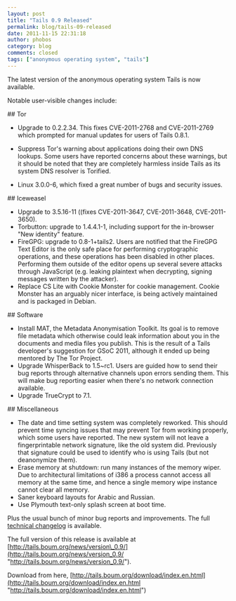```yaml
---
layout: post
title: "Tails 0.9 Released"
permalink: blog/tails-09-released
date: 2011-11-15 22:31:18
author: phobos
category: blog
comments: closed
tags: ["anonymous operating system", "tails"]
---
```


The latest version of the anonymous operating system Tails is now available.

Notable user-visible changes include:

\#\# Tor  
 - Upgrade to 0.2.2.34. This fixes CVE-2011-2768 and CVE-2011-2769 which prompted for manual updates for users of Tails 0.8.1.  
 - Suppress Tor's warning about applications doing their own DNS lookups. Some users have reported concerns about these warnings, but it should be noted that they are completely harmless inside Tails as its system DNS resolver is Torified.

- Linux 3.0.0-6, which fixed a great number of bugs and security issues.

\#\# Iceweasel  
 - Upgrade to 3.5.16-11 ((fixes CVE-2011-3647, CVE-2011-3648, CVE-2011-3650).  
 - Torbutton: upgrade to 1.4.4.1-1, including support for the in-browser "New identity" feature.  
 - FireGPG: upgrade to 0.8-1+tails2. Users are notified that the FireGPG Text Editor is the only safe place for performing cryptographic operations, and these operations has been disabled in other places. Performing them outside of the editor opens up several severe attacks through JavaScript (e.g. leaking plaintext when decrypting, signing messages written by the attacker).  
 - Replace CS Lite with Cookie Monster for cookie management. Cookie Monster has an arguably nicer interface, is being actively maintained and is packaged in Debian.

\#\# Software  
 - Install MAT, the Metadata Anonymisation Toolkit. Its goal is to remove file metadata which otherwise could leak information about you in the documents and media files you publish. This is the result of a Tails developer's suggestion for GSoC 2011, although it ended up being mentored by The Tor Project.  
 - Upgrade WhisperBack to 1.5\~rc1. Users are guided how to send their bug reports through alternative channels upon errors sending them. This will make bug reporting easier when there's no network connection available.  
 - Upgrade TrueCrypt to 7.1.

\#\# Miscellaneous  
 - The date and time setting system was completely reworked. This should prevent time syncing issues that may prevent Tor from working properly, which some users have reported. The new system will not leave a fingerprintable network signature, like the old system did. Previously that signature could be used to identify who is using Tails (but not deanonymize them).  
 - Erase memory at shutdown: run many instances of the memory wiper. Due to architectural limitations of i386 a process cannot access all memory at the same time, and hence a single memory wipe instance cannot clear all memory.  
 - Saner keyboard layouts for Arabic and Russian.  
 - Use Plymouth text-only splash screen at boot time.

Plus the usual bunch of minor bug reports and improvements. The full [technical changelog](http://git.immerda.ch/?p=amnesia.git;a=blob_plain;f=debian/changelog;hb=refs/tags/0.9) is available.

The full version of this release is available at [http://tails.boum.org/news/version\_0.9/](http://tails.boum.org/news/version_0.9/ "http://tails.boum.org/news/version_0.9/").

Download from here, [http://tails.boum.org/download/index.en.html](http://tails.boum.org/download/index.en.html "http://tails.boum.org/download/index.en.html")
